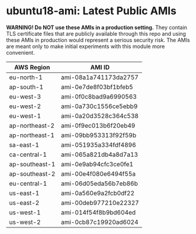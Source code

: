 # ubuntu18-ami: Latest Public AMIs

**WARNING! Do NOT use these AMIs in a production setting.** They contain TLS certificate files that are publicly available through this repo and using these AMIs in production would represent a serious security risk. The AMIs are meant only to make initial experiments with this module more convenient.

| AWS Region | AMI ID |
| ---------- | ------ |
| eu-north-1 | ami-08a1a741173da2757 |
| ap-south-1 | ami-0e7de8f03bf1bfeb5 |
| eu-west-3 | ami-0f0c8bad9a6990563 |
| eu-west-2 | ami-0a730c1556ce5ebb9 |
| eu-west-1 | ami-0a20d3528c364c538 |
| ap-northeast-2 | ami-0f9ec013b6f20eb49 |
| ap-northeast-1 | ami-09bb953313f92f59b |
| sa-east-1 | ami-051935a334fdf4896 |
| ca-central-1 | ami-065a821db4a8d7a13 |
| ap-southeast-1 | ami-0e9ab94cfc3ce0fe1 |
| ap-southeast-2 | ami-00e4f080e6494f55a |
| eu-central-1 | ami-06d05eda56b7eb86b |
| us-east-1 | ami-0a560e9a2fcb0df22 |
| us-east-2 | ami-00deb977210e22327 |
| us-west-1 | ami-014f54f8b9bd604ed |
| us-west-2 | ami-0cb87c19920ad6024 |
